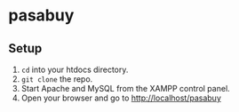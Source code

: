 # pasabuy

## Setup

1. `cd` into your htdocs directory.
2. `git clone` the repo.
3. Start Apache and MySQL from the XAMPP control panel.
4. Open your browser and go to [http://localhost/pasabuy](http://localhost/pasabuy)
